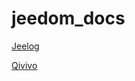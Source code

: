 # jeedom_docs

[Jeelog](https://kiboost.github.io/jeedom_docs/plugins/jeelog/fr_FR/)

[Qivivo](https://kiboost.github.io/jeedom_docs/plugins/qivivo/fr_FR/)

